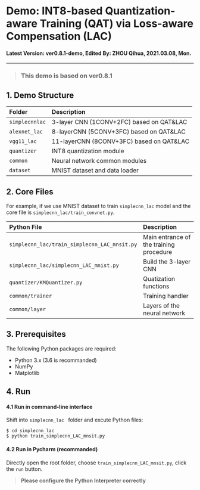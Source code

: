 # Demo: INT8-based Quantization-aware Training (QAT) via Loss-aware Compensation (LAC)

#### Latest Version: ver0.8.1-demo, Edited By: ZHOU Qihua, 2021.03.08, Mon.
---


> ### This demo is based on ver0.8.1

## 1. Demo Structure

|Folder   |Description                         |
|:--        |:--                          |
|`simplecnnlac`       |3-layer CNN (1CONV+2FC) based on QAT&LAC           |
|`alexnet_lac`       |8-layerCNN (5CONV+3FC) based on QAT&LAC            |
|`vgg11_lac`       |11-layerCNN (8CONV+3FC) based on QAT&LAC            |
|`quantizer`       |INT8 quantization module            |
|`common`    |Neural network common modules           |
|`dataset`    |MNIST dataset and data loader             |

## 2. Core Files
For example, if we use MNIST dataset to train `simplecnn_lac` model and the core file is `simplecnn_lac/train_convnet.py`.

|Python File   | Description                         |
|:--        |:--                          |
|`simplecnn_lac/train_simplecnn_LAC_mnsit.py`      | Main entrance of the training procedure           |
|`simplecnn_lac/simplecnn_LAC_mnist.py`       |Build the 3-layer CNN          |
|`quantizer/KMQuantizer.py `       |Quatization functions          |
|`common/trainer`    |Training handler          |
|`common/layer`   |Layers of the neural network             |

## 3. Prerequisites
The following Python packages are required:

* Python 3.x (3.6 is recommanded)
* NumPy
* Matplotlib

## 4. Run

#### 4.1 Run in command-line interface
Shift into `simplecnn_lac ` folder and excute Python files:

```
$ cd simplecnn_lac
$ python train_simplecnn_LAC_mnsit.py
```

#### 4.2 Run in Pycharm (recommanded)
Directly open the root folder, choose `train_simplecnn_LAC_mnsit.py`, click the `run` button.

> **Please configure the Python Interpreter correctly**
